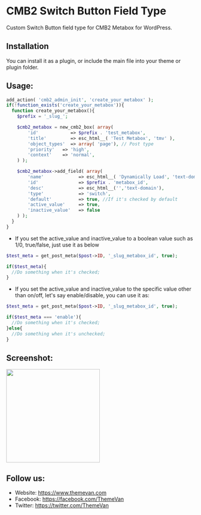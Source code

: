 # CMB2 Switch Button Field Type
Custom Switch Button field type for CMB2 Metabox for WordPress.

## Installation
You can install it as a plugin, or include the main file into your theme or plugin folder.

## Usage:

```php
add_action( 'cmb2_admin_init', 'create_your_metabox' );
if(!function_exists('create_your_metabox')){
  function create_your_metabox(){
    $prefix = '_slug_';

    $cmb2_metabox = new_cmb2_box( array(
        'id'            => $prefix . 'test_metabox',
        'title'         => esc_html__( 'Test Metabox', 'tmv' ),
        'object_types'  => array( 'page'), // Post type
        'priority'   => 'high',
        'context'    => 'normal',
    ) );

    $cmb2_metabox->add_field( array(
        'name'             => esc_html__( 'Dynamically Load', 'text-domain' ),
        'id'               => $prefix . 'metabox_id',
        'desc'             => esc_html__('','text-domain'),
        'type'	           => 'switch',
        'default'          => true, //If it's checked by default 
        'active_value'     => true,
        'inactive_value'   => false
    ) );
  }
}
```

* If you set the active_value and inactive_value to a boolean value such as 1/0, true/false, just use it as below

```php
$test_meta = get_post_meta($post->ID, '_slug_metabox_id', true);

if($test_meta){
  //Do something when it's checked;
}
```

* If you set the active_value and inactive_value to the specific value other than on/off, let's say enable/disable, you can use it as:

```php
$test_meta = get_post_meta($post->ID, '_slug_metabox_id', true);

if($test_meta === 'enable'){
  //Do something when it's checked;
}else{
  //Do something when it's unchecked;
}

```


## Screenshot:

<img src="https://github.com/themevan/CMB2-Switch-Button/blob/master/example_screenshot.gif" width="250" />

## Follow us:
- Website: https://www.themevan.com
- Facebook: https://facebook.com/ThemeVan
- Twitter: https://twitter.com/ThemeVan
